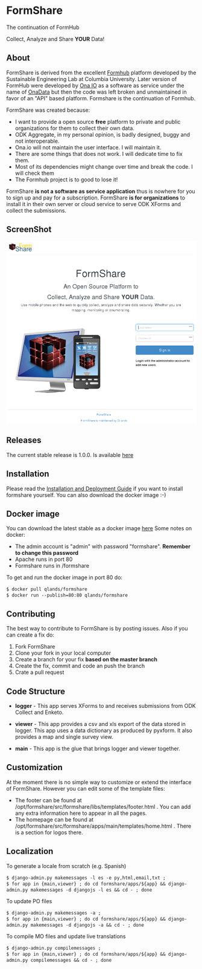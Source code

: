 FormShare
=========
The continuation of FormHub

Collect, Analyze and Share **YOUR** Data!

About
-----
FormShare is derived from the excellent [Formhub](<http://github.com/SEL-Columbia/formhub>) platform developed by the Sustainable Engineering Lab at Columbia University. Later version of FormHub were developed by [Ona IO](https://ona.io/home/) as a software as service under the name of [OnaData](https://github.com/onaio/onadata) but then the code was left broken and unmaintained in favor of an "API" based platform. Formshare is the continuation of Formhub.

FormShare was created because:

* I want to provide a open source **free** platform to private and public organizations for them to collect their own data.
* ODK Aggregate, in my personal opinion, is badly designed, buggy and not interoperable.
* Ona.io will not maintain the user interface. I will maintain it.
* There are some things that does not work. I will dedicate time to fix them.
* Most of its dependencies might change over time and break the code. I will check them
* The Formhub project is to good to lose it!

FormShare **is not a software as service application** thus is nowhere for you to sign up and pay for a subscription. FormShare **is for organizations** to install it in their own server or cloud service to serve ODK XForms and collect the submissions.

ScreenShot
----------

![Image](/Screenshot.png?raw=true "FormShare home screen")

Releases
------------
The current stable release is 1.0.0. Is available [here](https://github.com/qlands/FormShare/tree/stable-1.0) 

Installation
------------
Please read the [Installation and Deployment Guide](install.md) if you want to install formshare yourself. You can also download the docker image :-)

Docker image
------------
You can download the latest stable as a docker image [here](https://hub.docker.com/r/qlands/formshare/)
Some notes on docker:

* The admin account is "admin" with password "formshare". **Remember to change this password**
* Apache runs in port 80
* Formshare runs in /formshare

To get and run the docker image in port 80 do:

    $ docker pull qlands/formshare
    $ docker run --publish=80:80 qlands/formshare
    
   

Contributing
------------

The best way to contribute to FormShare is by posting issues. Also if you can create a fix do:

1. Fork FormShare
2. Clone your fork in your local computer
3. Create a branch for your fix **based on the master branch**
4. Create the fix, commit and code an push the branch
5. Crate a pull request

Code Structure
--------------

* **logger** - This app serves XForms to and receives submissions from
  ODK Collect and Enketo.

* **viewer** - This app provides a csv and xls export of the data stored in
  logger. This app uses a data dictionary as produced by pyxform. It also
  provides a map and single survey view.

* **main** - This app is the glue that brings logger and viewer
  together.

Customization
------------
At the moment there is no simple way to customize or extend the interface of FormShare. However you can edit some of the template files:
  - The footer can be found at /opt/formshare/src/formshare/libs/templates/footer.html . You can add any extra information here to appear in all the pages.
  - The homepage can be found at /opt/formshare/src/formshare/apps/main/templates/home.html . There is a section for logos there.


Localization
------------

To generate a locale from scratch (e.g. Spanish)


    $ django-admin.py makemessages -l es -e py,html,email,txt ;
    $ for app in {main,viewer} ; do cd formshare/apps/${app} && django-admin.py makemessages -d djangojs -l es && cd - ; done

To update PO files


    $ django-admin.py makemessages -a ;
    $ for app in {main,viewer} ; do cd formshare/apps/${app} && django-admin.py makemessages -d djangojs -a && cd - ; done

To compile MO files and update live translations


    $ django-admin.py compilemessages ;
    $ for app in {main,viewer} ; do cd formshare/apps/${app} && django-admin.py compilemessages && cd - ; done
